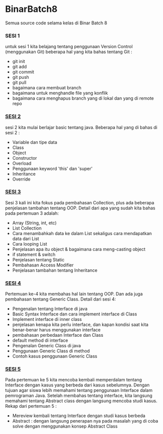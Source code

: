 # BinarBatch8
Semua source code selama kelas di Binar Batch 8

### SESI 1
untuk sesi 1 kita belajang tentang penggunaan Version Control (menggunakan Git)
beberapa hal yang kita bahas tentang Git :
- git init
- git add
- git commit
- git push
- git pull
- bagaimana cara membuat branch
- bagaimana untuk menghandle file yang konflik
- bagaimana cara menghapus branch yang di lokal dan yang di remote repo

### [SESI 2](https://github.com/ANNASBlackHat/BinarBatch8/tree/master/Sesi2)
sesi 2 kita mulai berlajar basic tentang java. Beberapa hal yang di bahas di sesi 2 :
- Variable dan tipe data
- Class
- Object
- Constructor
- Overload
- Penggunaan keyword 'this' dan 'super'
- Inheritance
- Override

### [SESI 3](https://github.com/ANNASBlackHat/BinarBatch8/tree/master/Sesi3)
Sesi 3 kali ini kita fokus pada pembahasan Collection, plus ada beberapa penjelasan tambahan tentang OOP. Detail dari apa yang sudah kita bahas pada pertemuan 3 adalah:
- Array (String, int, etc)
- List Collection
- Cara menambahkah data ke dalam List sekaligus cara mendapatkan data dari List
- Cara looping List 
- Penjelasan apa itu object & bagaimana cara meng-casting object
- if statement & switch
- Penjelasan tentang Static
- Pembahasan Access Modifier
- Penjelasan tambahan tentang Inheritance

### [SESI 4](https://github.com/ANNASBlackHat/BinarBatch8/tree/master/Sesi4)
Pertemuan ke-4 kita membahas hal lain tentang OOP. Dan ada juga pembahasan tentang Generic Class. Detail dari sesi 4:
- Pengenalan tentang Interface di java
- Basic Syntax Interface dan cara implement interface di Class
- Implement interface di inner class
- penjelasan kenapa kita perlu interface, dan kapan kondisi saat kita benar-benar harus menggunakan interface
- pembahasan perbedaan Interface dan Class
- default method di interface
- Pengenalan Generic Class di java
- Penggunaan Generic Class di method
- Contoh kasus penggunaan Generic Class

### [SESI 5](https://github.com/ANNASBlackHat/BinarBatch8/tree/master/Sesi5)
Pada pertemuan ke 5 kita mencoba kembali memperdalam tentang Interface dengan kasus yang berbeda dari kasus sebelumnya. Dengan tujuan agar siswa lebih memahami tentang penggunaan Interface dalam pemrograman Java. Setelah membahas tentang interface, kita langsung memahami tentang Abstract class dengan langsung mencoba studi kasus.
Rekap dari pertemuan 5 :
- Mereview kembali tentang Interface dengan studi kasus berbeda
- Abstract : dengan langsung penerapan nya pada masalah yang di coba solve dengan menggunakan konsep Abstract Class
